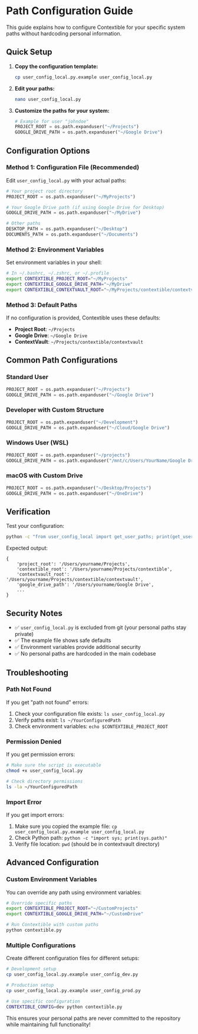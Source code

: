 # Path Configuration Guide

This guide explains how to configure Contextible for your specific system paths without hardcoding personal information.

## Quick Setup

1. **Copy the configuration template:**
   ```bash
   cp user_config_local.py.example user_config_local.py
   ```

2. **Edit your paths:**
   ```bash
   nano user_config_local.py
   ```

3. **Customize the paths for your system:**
   ```python
   # Example for user "johndoe"
   PROJECT_ROOT = os.path.expanduser("~/Projects")
   GOOGLE_DRIVE_PATH = os.path.expanduser("~/Google Drive")
   ```

## Configuration Options

### Method 1: Configuration File (Recommended)

Edit `user_config_local.py` with your actual paths:

```python
# Your project root directory
PROJECT_ROOT = os.path.expanduser("~/MyProjects")

# Your Google Drive path (if using Google Drive for Desktop)
GOOGLE_DRIVE_PATH = os.path.expanduser("~/MyDrive")

# Other paths
DESKTOP_PATH = os.path.expanduser("~/Desktop")
DOCUMENTS_PATH = os.path.expanduser("~/Documents")
```

### Method 2: Environment Variables

Set environment variables in your shell:

```bash
# In ~/.bashrc, ~/.zshrc, or ~/.profile
export CONTEXTIBLE_PROJECT_ROOT="~/MyProjects"
export CONTEXTIBLE_GOOGLE_DRIVE_PATH="~/MyDrive"
export CONTEXTIBLE_CONTEXTVAULT_ROOT="~/MyProjects/contextible/contextvault"
```

### Method 3: Default Paths

If no configuration is provided, Contextible uses these defaults:

- **Project Root**: `~/Projects`
- **Google Drive**: `~/Google Drive`
- **ContextVault**: `~/Projects/contextible/contextvault`

## Common Path Configurations

### Standard User
```python
PROJECT_ROOT = os.path.expanduser("~/Projects")
GOOGLE_DRIVE_PATH = os.path.expanduser("~/Google Drive")
```

### Developer with Custom Structure
```python
PROJECT_ROOT = os.path.expanduser("~/Development")
GOOGLE_DRIVE_PATH = os.path.expanduser("~/Cloud/Google Drive")
```

### Windows User (WSL)
```python
PROJECT_ROOT = os.path.expanduser("~/projects")
GOOGLE_DRIVE_PATH = os.path.expanduser("/mnt/c/Users/YourName/Google Drive")
```

### macOS with Custom Drive
```python
PROJECT_ROOT = os.path.expanduser("~/Desktop/Projects")
GOOGLE_DRIVE_PATH = os.path.expanduser("~/OneDrive")
```

## Verification

Test your configuration:

```bash
python -c "from user_config_local import get_user_paths; print(get_user_paths())"
```

Expected output:
```
{
    'project_root': '/Users/yourname/Projects',
    'contextible_root': '/Users/yourname/Projects/contextible',
    'contextvault_root': '/Users/yourname/Projects/contextible/contextvault',
    'google_drive_path': '/Users/yourname/Google Drive',
    ...
}
```

## Security Notes

- ✅ `user_config_local.py` is excluded from git (your personal paths stay private)
- ✅ The example file shows safe defaults
- ✅ Environment variables provide additional security
- ✅ No personal paths are hardcoded in the main codebase

## Troubleshooting

### Path Not Found
If you get "path not found" errors:

1. Check your configuration file exists: `ls user_config_local.py`
2. Verify paths exist: `ls ~/YourConfiguredPath`
3. Check environment variables: `echo $CONTEXTIBLE_PROJECT_ROOT`

### Permission Denied
If you get permission errors:

```bash
# Make sure the script is executable
chmod +x user_config_local.py

# Check directory permissions
ls -la ~/YourConfiguredPath
```

### Import Error
If you get import errors:

1. Make sure you copied the example file: `cp user_config_local.py.example user_config_local.py`
2. Check Python path: `python -c "import sys; print(sys.path)"`
3. Verify file location: `pwd` (should be in contextvault directory)

## Advanced Configuration

### Custom Environment Variables
You can override any path using environment variables:

```bash
# Override specific paths
export CONTEXTIBLE_PROJECT_ROOT="~/CustomProjects"
export CONTEXTIBLE_GOOGLE_DRIVE_PATH="~/CustomDrive"

# Run Contextible with custom paths
python contextible.py
```

### Multiple Configurations
Create different configuration files for different setups:

```bash
# Development setup
cp user_config_local.py.example user_config_dev.py

# Production setup  
cp user_config_local.py.example user_config_prod.py

# Use specific configuration
CONTEXTIBLE_CONFIG=dev python contextible.py
```

This ensures your personal paths are never committed to the repository while maintaining full functionality!
